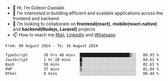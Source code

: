 - 👋 Hi, I’m Gideon Owolabi
- 👀 I’m interested in building efficient and scalable applications across the frontend and backend
- 💞️ I’m looking to collaborate on <b>frontend(react)</b>, <b>mobile(react-native)</b> and <b>backend(Nodejs, Laravel)</b> projects
- 📫 How to reach me <a href="mailto:gideoniyin2021@gmail.com">Mail</a>, <a href="https://www.linkedin.com/in/gideon-owolabi-9b667a232/">LinkedIn</a> and <a href="https://wa.me/2348055377085">Whatsapp</a>

<!---
gude1/gude1 is a ✨ special ✨ repository because its `README.md` (this file) appears on your GitHub profile.
You can click the Preview link to take a look at your changes.
--->

<!--START_SECTION:waka-->

```txt
From: 09 August 2024 - To: 16 August 2024

TypeScript       28 hrs 46 mins  ██████████████████████▒░░   89.93 %
JavaScript       1 hr 28 mins    █░░░░░░░░░░░░░░░░░░░░░░░░   04.61 %
Bash             50 mins         ▓░░░░░░░░░░░░░░░░░░░░░░░░   02.63 %
PHP              37 mins         ▒░░░░░░░░░░░░░░░░░░░░░░░░   01.94 %
Other            8 mins          ░░░░░░░░░░░░░░░░░░░░░░░░░   00.44 %
```

<!--END_SECTION:waka-->
